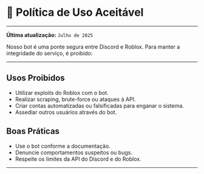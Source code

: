 # 📄 Política de Uso Aceitável

---

**Última atualização:** `Julho de 2025`

Nosso bot é uma ponte segura entre Discord e Roblox. Para manter a integridade do serviço, é proibido:

---

## Usos Proibidos

- Utilizar exploits do Roblox com o bot.
- Realizar scraping, brute-force ou ataques à API.
- Criar contas automatizadas ou falsificadas para enganar o sistema.
- Assediar outros usuários através do bot.

## Boas Práticas

- Use o bot conforme a documentação.
- Denuncie comportamentos suspeitos ou bugs.
- Respeite os limites da API do Discord e do Roblox.

---